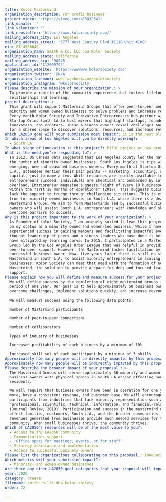 ```yaml
---
title: Kolor Mastermind
organization_description: For profit business
project_video: 'https://vimeo.com/403832541'
link_donate: ''
link_volunteer: ''
link_newsletter: 'https://www.kolorsociety.com/'
mailing_address_city: Los Angeles
mailing_address_street: '5777 West Century Blvd #1110 Unit #100'
ein: 81-4566646
organization_name: Smith & Co. LLC dba Kolor Society
mailing_address_state: California
mailing_address_zip: '90045'
application_id: '112009793'
organization_website: 'https://wwwwww.kolorsociety.com'
organization_twitter: '@N/A'
organization_facebook: www.facebook.com/kolorsociety
organization_instagram: '@kolorsociety'
Please describe the mission of your organization.: >
  To provide a rebirth of the community experience that fosters lifelong
  relationships and learning.
project_description: >
  This grant will support Mastermind Groups that offer peer-to-peer mentoring to
  minority and women owned businesses to solve problems and increase revenue.
  Every month Kolor Society and Innovative Entrepreneurs Hub partner with
  Startup Grind South LA to host mixers that highlight startups, founders,
  innovators, and creators. These business owners reveal challenges and a desire
  for a shared space to discover solutions, resources, and increase revenue.
Which LA2050 goal will your submission most impact?: LA is the best place to CREATE
In which areas of Los Angeles will you be directly working?:
  - South LA
In what stage of innovation is this project?: Pilot project or new program (testing or implementing a new idea)
What is the need you’re responding to?: >
  In 2012, US Census data suggested that Los Angeles County led the nation in
  the number of minority owned businesses. South Los Angeles is ripe with
  emerging, new and seasoned business owners. Every month at Startup Grind South
  L.A., attendees mention their pain points -- marketing, accounting, access to
  capital, just to name a few. While resources are readily available to help
  entrepreneurs succeed, individuals are skeptical and bombarded by information
  overload. Entrepreneur magazine suggests “eight of every 10 businesses flop
  within the first 18 months of operations” (2017). This suggests businesses
  lack the support to trudge through challenging situations. This is especially
  true for minority-owned businesses in South L.A. where there is a dearth of
  Mastermind Groups. We aim to form Masterminds led by successful business
  owners who will assist South L.A. entrepreneurs with knowledge and skills to
  overcome barriers to success.
Why is this project important to the work of your organization?: >
  As Founder of Kolor Society, I am uniquely suited to lead this project based
  on my status as a minority owned and women-led business. While I have
  experienced success in gaining members and facilitating impactful events, the
  thought leadership of peers and business leaders who have done it before could
  have mitigated my learning curve. In 2015, I participated in a Mastermind
  Group led by the Los Angeles Urban League that was helpful in providing
  peer-to-peer support. However, the Mastermind lacked facilitation by a
  successful business owner. Now, five years later there is still no strong
  Mastermind in South L.A. to assist minority entrepreneurs in scaling up their
  businesses. Kolor Society can meet that need with the formation of Kolor
  Mastermind, the solution to provide a space for deep and focused learning and
  support.
Please explain how you will define and measure success for your project.: >
  We will define success by the completion of eight mastermind groups in the
  period of one year. Our goal is to help approximately 50 business owners
  overcome challenges, implement solutions quickly, and increase revenue.  
   
  We will measure success using the following data points: 

  Number of Mastermind participants

  Number of peer-to-peer connections

  Number of collaborators

  Types of industry of businesses

  Increased profitability of each business by a minimum of 10%

  Increased skill set of each participant by a minimum of 3 skills
Approximately how many people will be directly impacted by this proposal?: '50'
Approximately how many people will be indirectly impacted by this proposal?: '270000'
Please describe the broader impact of your proposal.: >-
  The Mastermind Groups will serve approximately 50 minority and women owned
  business owners with physical spaces in South LA and/or affecting South LA
  residents.

  We will require that business owners have been in operation for one year or
  more, have a consistent revenue, and customer base. We will encourage
  participants from industries that lack minority representation such as,
  “professional, scientific, technical, information, and financial-related”
  (Journal Review, 2019). Participation and success in the mastermind group will
  affect families, customers, South L.A., and the broader communities. Tax
  revenues generated from businesses provide much needed services for the
  community. When small businesses thrive, the community thrives.
Which of LA2050’s resources will be of the most value to you?:
  - Access to the LA2050 community
  - Communications support
  - 'Office space for meetings, events, or for staff'
  - Strategy assistance and implementation
  - Access to successful business owners
Please list the organizations collaborating on this proposal.: Innovative Entrepreneurs Hub; Startup Grind South Los Angeles
Which metrics will your submission impact?:
  - Minority- and women-owned businesses
Are there any other LA2050 goal categories that your proposal will impact?: []
year: 2020
category: create
filename: smith-co-llc-dba-kolor-society
order: 72

---
```

